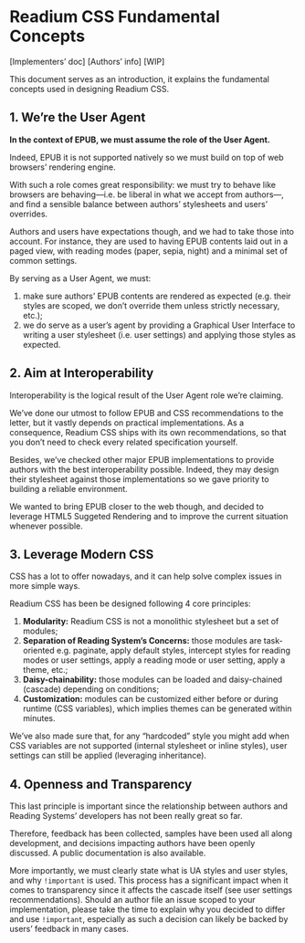 # Readium CSS Fundamental Concepts

[Implementers’ doc] [Authors’ info] [WIP]

This document serves as an introduction, it explains the fundamental concepts used in designing Readium CSS.

## 1. We’re the User Agent

**In the context of EPUB, we must assume the role of the User Agent.**

Indeed, EPUB it is not supported natively so we must build on top of web browsers’ rendering engine.

With such a role comes great responsibility: we must try to behave like browsers are behaving—i.e. be liberal in what we accept from authors—, and find a sensible balance between authors’ stylesheets and users’ overrides.

Authors and users have expectations though, and we had to take those into account. For instance, they are used to having EPUB contents laid out in a paged view, with reading modes (paper, sepia, night) and a minimal set of common settings.

By serving as a User Agent, we must:

1. make sure authors’ EPUB contents are rendered as expected (e.g. their styles are scoped, we don’t override them unless strictly necessary, etc.);
2. we do serve as a user’s agent by providing a Graphical User Interface to writing a user stylesheet (i.e. user settings) and applying those styles as expected.

## 2. Aim at Interoperability

Interoperability is the logical result of the User Agent role we’re claiming.

We’ve done our utmost to follow EPUB and CSS recommendations to the letter, but it vastly depends on practical implementations. As a consequence, Readium CSS ships with its own recommendations, so that you don’t need to check every related specification yourself.

Besides, we’ve checked other major EPUB implementations to provide authors with the best interoperability possible. Indeed, they may design their stylesheet against those implementations so we gave priority to building a reliable environment. 

We wanted to bring EPUB closer to the web though, and decided to leverage HTML5 Suggeted Rendering and to improve the current situation whenever possible.

## 3. Leverage Modern CSS

CSS has a lot to offer nowadays, and it can help solve complex issues in more simple ways.

Readium CSS has been be designed following 4 core principles:

1. **Modularity:** Readium CSS is not a monolithic stylesheet but a set of modules;
2. **Separation of Reading System’s Concerns:** those modules are task-oriented e.g. paginate, apply default styles, intercept styles for reading modes or user settings, apply a reading mode or user setting, apply a theme, etc.;
3. **Daisy-chainability:** those modules can be loaded and daisy-chained (cascade) depending on conditions;
4. **Customization:** modules can be customized either before or during runtime (CSS variables), which implies themes can be generated within minutes.

We’ve also made sure that, for any “hardcoded” style you might add when CSS variables are not supported (internal stylesheet or inline styles), user settings can still be applied (leveraging inheritance).

## 4. Openness and Transparency

This last principle is important since the relationship between authors and Reading Systems’ developers has not been really great so far.

Therefore, feedback has been collected, samples have been used all along development, and decisions impacting authors have been openly discussed. A public documentation is also available. 

More importantly, we must clearly state what is UA styles and user styles, and why `!important` is used. This process has a significant impact when it comes to transparency since it affects the cascade itself (see user settings recommendations). Should an author file an issue scoped to your implementation, please take the time to explain why you decided to differ and use `!important`, especially as such a decision can likely be backed by users’ feedback in many cases.